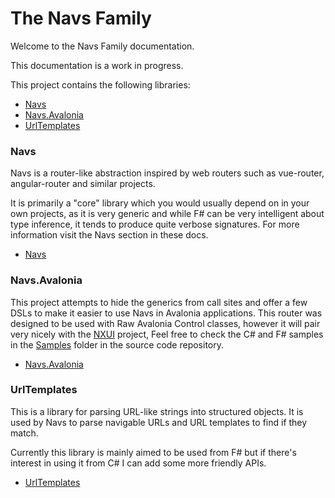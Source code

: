 # The Navs Family

Welcome to the Navs Family documentation.

This documentation is a work in progress.

This project contains the following libraries:

- [Navs](#Navs)
- [Navs.Avalonia](#Navs.Avalonia)
- [UrlTemplates](#UrlTemplates)

### Navs

Navs is a router-like abstraction inspired by web routers such as vue-router, angular-router and similar projects.

It is primarily a "core" library which you would usually depend on in your own projects, as it is very generic and while F# can be very intelligent about type inference, it tends to produce quite verbose signatures. For more information visit the Navs section in these docs.

- [Navs](./Navs/Index.md)

### Navs.Avalonia

This project attempts to hide the generics from call sites and offer a few DSLs to make it easier to use Navs in Avalonia applications. This router was designed to be used with Raw Avalonia Control classes, however it will pair very nicely with the [NXUI]() project, Feel free to check the C# and F# samples in the [Samples]() folder in the source code repository.

- [Navs.Avalonia](./Navs.Avalonia/index.md)

### UrlTemplates

This is a library for parsing URL-like strings into structured objects. It is used by Navs to parse navigable URLs and URL templates to find if they match.

Currently this library is mainly aimed to be used from F# but if there's interest in using it from C# I can add some more friendly APIs.

- [UrlTemplates](./UrlTemplates/index.md)

